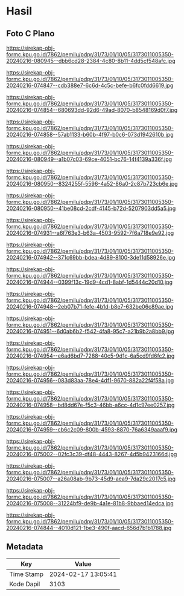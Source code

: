 # Hasil

## Foto C Plano

https://sirekap-obj-formc.kpu.go.id/7862/pemilu/pdpr/31/73/01/10/05/3173011005350-20240216-080945--dbb6cd28-2384-4c80-8b11-4dd5cf548afc.jpg

https://sirekap-obj-formc.kpu.go.id/7862/pemilu/pdpr/31/73/01/10/05/3173011005350-20240216-074847--cdb388e7-6c6d-4c5c-befe-b6fc0fdd6619.jpg

https://sirekap-obj-formc.kpu.go.id/7862/pemilu/pdpr/31/73/01/10/05/3173011005350-20240216-074854--680693dd-92d6-49ad-8070-b8548169d0f7.jpg

https://sirekap-obj-formc.kpu.go.id/7862/pemilu/pdpr/31/73/01/10/05/3173011005350-20240216-074858--57ab1133-b60b-4f97-b0c6-073d1942610b.jpg

https://sirekap-obj-formc.kpu.go.id/7862/pemilu/pdpr/31/73/01/10/05/3173011005350-20240216-080949--a1b07c03-69ce-4051-bc76-14f4139a336f.jpg

https://sirekap-obj-formc.kpu.go.id/7862/pemilu/pdpr/31/73/01/10/05/3173011005350-20240216-080950--8324255f-5596-4a52-86a0-2c87b723cb6e.jpg

https://sirekap-obj-formc.kpu.go.id/7862/pemilu/pdpr/31/73/01/10/05/3173011005350-20240216-080950--41be08cd-2cdf-4145-b72d-5207903dd5a5.jpg

https://sirekap-obj-formc.kpu.go.id/7862/pemilu/pdpr/31/73/01/10/05/3173011005350-20240216-074931--a6f763e3-b63a-4503-9592-7f6a718e9e92.jpg

https://sirekap-obj-formc.kpu.go.id/7862/pemilu/pdpr/31/73/01/10/05/3173011005350-20240216-074942--371c69bb-bdea-4d89-8100-3de11d58926e.jpg

https://sirekap-obj-formc.kpu.go.id/7862/pemilu/pdpr/31/73/01/10/05/3173011005350-20240216-074944--0399f13c-19d9-4cd1-8abf-1d5444c20d10.jpg

https://sirekap-obj-formc.kpu.go.id/7862/pemilu/pdpr/31/73/01/10/05/3173011005350-20240216-074948--2eb07b71-fefe-4b1d-b8e7-632be06c89ae.jpg

https://sirekap-obj-formc.kpu.go.id/7862/pemilu/pdpr/31/73/01/10/05/3173011005350-20240216-074951--6d0ab6b2-f542-4fa8-95c7-a21b9b2a8bb9.jpg

https://sirekap-obj-formc.kpu.go.id/7862/pemilu/pdpr/31/73/01/10/05/3173011005350-20240216-074954--e6ad6bd7-7288-40c5-9d1c-6a5cd9fd6fc2.jpg

https://sirekap-obj-formc.kpu.go.id/7862/pemilu/pdpr/31/73/01/10/05/3173011005350-20240216-074956--083d83aa-78e4-4df1-9670-882a22f4f58a.jpg

https://sirekap-obj-formc.kpu.go.id/7862/pemilu/pdpr/31/73/01/10/05/3173011005350-20240216-074958--bd8dd67e-f5c3-46bb-a6cc-4d1c97ee0257.jpg

https://sirekap-obj-formc.kpu.go.id/7862/pemilu/pdpr/31/73/01/10/05/3173011005350-20240216-074959--cb6c2c09-800b-4593-8870-76a6349aaaf9.jpg

https://sirekap-obj-formc.kpu.go.id/7862/pemilu/pdpr/31/73/01/10/05/3173011005350-20240216-075002--02fc3c39-df48-4443-8267-4d5b9423166d.jpg

https://sirekap-obj-formc.kpu.go.id/7862/pemilu/pdpr/31/73/01/10/05/3173011005350-20240216-075007--a26a08ab-9b73-45d9-aea9-7da29c2017c5.jpg

https://sirekap-obj-formc.kpu.go.id/7862/pemilu/pdpr/31/73/01/10/05/3173011005350-20240216-075008--31224bf9-de9b-4a1e-81b8-9bbaed14edca.jpg

https://sirekap-obj-formc.kpu.go.id/7862/pemilu/pdpr/31/73/01/10/05/3173011005350-20240216-074844--4010d121-1be3-490f-aacd-656d7b1b1788.jpg


## Metadata

| Key        | Value               |
| ---------- | ------------------- |
| Time Stamp | 2024-02-17 13:05:41 |
| Kode Dapil | 3103                |



